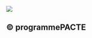 ![](<images/VMC Double Flux en habitat individuel - neuf et rénovation - 7/_page_0_Picture_0.jpeg>)

## © programmePACTE